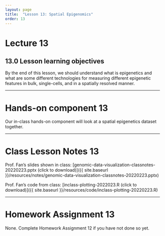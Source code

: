 ```yaml
---
layout: page
title:  "Lesson 13: Spatial Epigenomics"
order: 13
---
```


# Lecture 13

## 13.0 Lesson learning objectives

By the end of this lesson, we should understand what is epigenetics and what are some different technologies for measuring different epigenetic features in bulk, single-cells, and in a spatially resolved manner.

---

# Hands-on component 13

Our in-class hands-on component will look at a spatial epigenetics dataset together.

---

# Class Lesson Notes 13

Prof. Fan’s slides shown in class: [genomic-data-visualization-classnotes-20220223.pptx (click to download)]({{ site.baseurl }}/resources/notes/genomic-data-visualization-classnotes-20220223.pptx)

Prof. Fan’s code from class: [inclass-plotting-2022023.R (click to download)]({{ site.baseurl }}/resources/code/inclass-plotting-20220223.R) 

---

# Homework Assignment 13

None. Complete Homework Assignment 12 if you have not done so yet.



